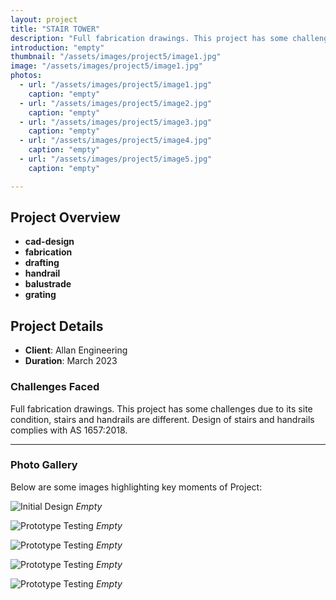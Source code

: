 ```yaml
---
layout: project
title: "STAIR TOWER"
description: "Full fabrication drawings. This project has some challenges due to its site condition, stairs and handrails are different. Design of stairs and handrails complies with AS 1657:2018"
introduction: "empty"
thumbnail: "/assets/images/project5/image1.jpg"
image: "/assets/images/project5/image1.jpg"
photos:
  - url: "/assets/images/project5/image1.jpg"
    caption: "empty"
  - url: "/assets/images/project5/image2.jpg"
    caption: "empty"
  - url: "/assets/images/project5/image3.jpg"
    caption: "empty"
  - url: "/assets/images/project5/image4.jpg"
    caption: "empty"
  - url: "/assets/images/project5/image5.jpg"
    caption: "empty"

---
```


## Project Overview
- **cad-design**
- **fabrication**
- **drafting**
- **handrail**
- **balustrade**
- **grating**

## Project Details
- **Client**: Allan Engineering
- **Duration**: March 2023

### Challenges Faced
Full fabrication drawings. This project has some challenges due to its site condition, stairs and handrails are different. Design of stairs and handrails complies with AS 1657:2018.

---

### Photo Gallery
Below are some images highlighting key moments of Project:

![Initial Design](image1.jpg)
*Empty*

![Prototype Testing](image2.jpg)
*Empty*

![Prototype Testing](image3.jpg)
*Empty*

![Prototype Testing](image4.jpg)
*Empty*

![Prototype Testing](image4.jpg)
*Empty*